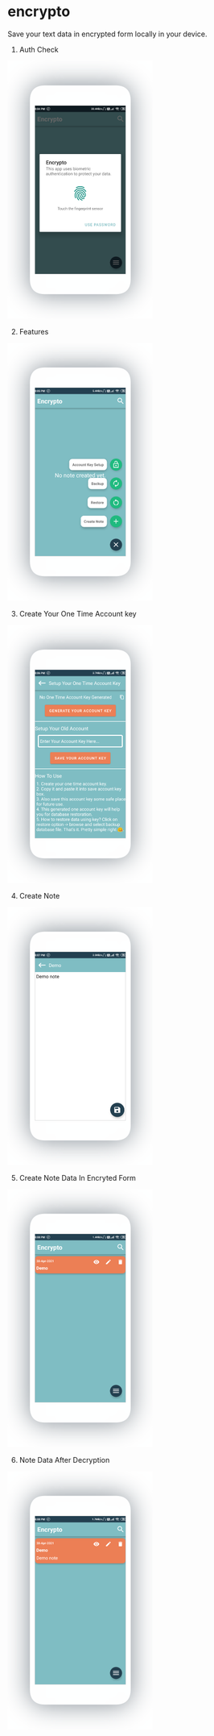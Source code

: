 # encrypto
Save your text data in encrypted form locally in your device.

1. Auth Check
<img src="https://github.com/romithgiri/encrypto/blob/main/screenshots/1.png" width="288" height="512" />

2. Features
<img src="https://github.com/romithgiri/encrypto/blob/main/screenshots/6.png" width="288" height="512" />

3. Create Your One Time Account key
<img src="https://github.com/romithgiri/encrypto/blob/main/screenshots/5.png" width="288" height="512" />

4. Create Note
<img src="https://github.com/romithgiri/encrypto/blob/main/screenshots/4.png" width="288" height="512" />

5. Create Note Data In Encryted Form
<img src="https://github.com/romithgiri/encrypto/blob/main/screenshots/3.png" width="288" height="512" />

6. Note Data After Decryption
<img src="https://github.com/romithgiri/encrypto/blob/main/screenshots/2.png" width="288" height="512" />
